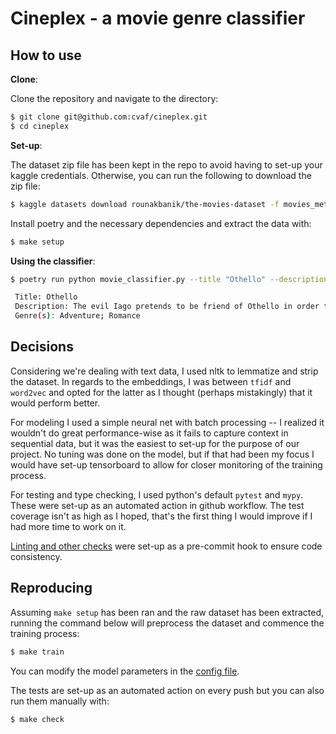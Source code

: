# Cineplex - a movie genre classifier

## How to use

**Clone**:

Clone the repository and navigate to the directory:
```bash
$ git clone git@github.com:cvaf/cineplex.git
$ cd cineplex
```

**Set-up**:

The dataset zip file has been kept in the repo to avoid having to set-up your kaggle credentials. Otherwise, you can run the following to download the zip file:
```bash
$ kaggle datasets download rounakbanik/the-movies-dataset -f movies_metadata.csv -p data/raw
```

Install poetry and the necessary dependencies and extract the data with:
```bash
$ make setup
```

**Using the classifier**:

```bash
$ poetry run python movie_classifier.py --title "Othello" --description "The evil Iago pretends to be friend of Othello in order to manipulate him to serve his own end in the film version of this Shakespeare classic."

 Title: Othello
 Description: The evil Iago pretends to be friend of Othello in order to manipulate him to serve his own end in the film version of this Shakespeare classic
 Genre(s): Adventure; Romance  
```

## Decisions

Considering we're dealing with text data, I used nltk to lemmatize and strip the dataset. In regards to the embeddings, I was between `tfidf` and `word2vec` and opted for the latter as I thought (perhaps mistakingly) that it would perform better.

For modeling I used a simple neural net with batch processing -- I realized it wouldn't do great performance-wise as it fails to capture context in sequential data, but it was the easiest to set-up for the purpose of our project. No tuning was done on the model, but if that had been my focus I would have set-up tensorboard to allow for closer monitoring of the training process.

For testing and type checking, I used python's default `pytest` and `mypy`. These were set-up as an automated action in github workflow. The test coverage isn't as high as I hoped, that's the first thing I would improve if I had more time to work on it.

[Linting and other checks](.pre-commit-config.yaml) were set-up as a pre-commit hook to ensure code consistency.

## Reproducing

Assuming `make setup` has been ran and the raw dataset has been extracted, running the command below will preprocess the dataset and commence the training process:
```bash
$ make train
```
You can modify the model parameters in the [config file](src/config.py).


The tests are set-up as an automated action on every push but you can also run them manually with:
```bash
$ make check
```

